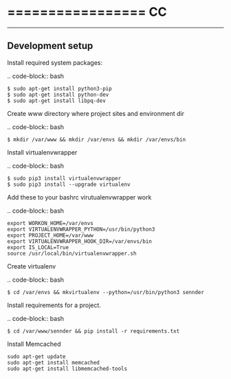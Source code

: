 =================
CC
=================

-----------------
Development setup
-----------------

Install required system packages:

.. code-block:: bash

    $ sudo apt-get install python3-pip
    $ sudo apt-get install python-dev
    $ sudo apt-get install libpq-dev

Create www directory where project sites and environment dir

.. code-block:: bash

    $ mkdir /var/www && mkdir /var/envs && mkdir /var/envs/bin
    
Install virtualenvwrapper

.. code-block:: bash

    $ sudo pip3 install virtualenvwrapper
    $ sudo pip3 install --upgrade virtualenv
    
Add these to your bashrc virutualenvwrapper work

.. code-block:: bash

    export WORKON_HOME=/var/envs
    export VIRTUALENVWRAPPER_PYTHON=/usr/bin/python3
    export PROJECT_HOME=/var/www
    export VIRTUALENVWRAPPER_HOOK_DIR=/var/envs/bin
    export IS_LOCAL=True
    source /usr/local/bin/virtualenvwrapper.sh
    
Create virtualenv

.. code-block:: bash

    $ cd /var/envs && mkvirtualenv --python=/usr/bin/python3 sennder
    
Install requirements for a project.

.. code-block:: bash

    $ cd /var/www/sennder && pip install -r requirements.txt

Install Memcached
    
    sudo apt-get update
    sudo apt-get install memcached
    sudo apt-get install libmemcached-tools